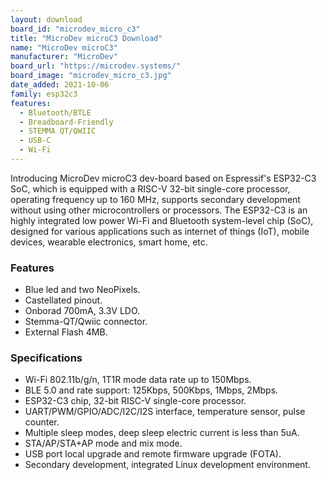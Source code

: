 ```yaml
---
layout: download
board_id: "microdev_micro_c3"
title: "MicroDev microC3 Download"
name: "MicroDev microC3"
manufacturer: "MicroDev"
board_url: "https://microdev.systems/"
board_image: "microdev_micro_c3.jpg"
date_added: 2021-10-06
family: esp32c3
features:
  - Bluetooth/BTLE
  - Breadboard-Friendly
  - STEMMA QT/QWIIC
  - USB-C
  - Wi-Fi
---
```


Introducing MicroDev microC3 dev-board based on Espressif's ESP32-C3 SoC, which is equipped with a RISC-V 32-bit single-core processor, operating frequency up to 160 MHz, supports secondary development without using other microcontrollers or processors. The ESP32-C3 is an highly integrated low power Wi-Fi and Bluetooth system-level chip (SoC), designed for various applications such as internet of things (IoT), mobile devices, wearable electronics, smart home, etc.

### Features

- Blue led and two NeoPixels.
- Castellated pinout.
- Onborad 700mA, 3.3V LDO.
- Stemma-QT/Qwiic connector.
- External Flash 4MB.

### Specifications

- Wi-Fi 802.11b/g/n, 1T1R mode data rate up to 150Mbps.
- BLE 5.0 and rate support: 125Kbps, 500Kbps, 1Mbps, 2Mbps.
- ESP32-C3 chip, 32-bit RISC-V single-core processor.
- UART/PWM/GPIO/ADC/I2C/I2S interface, temperature sensor, pulse counter.
- Multiple sleep modes, deep sleep electric current is less than 5uA.
- STA/AP/STA+AP mode and mix mode.
- USB port local upgrade and remote firmware upgrade (FOTA).
- Secondary development, integrated Linux development environment.
